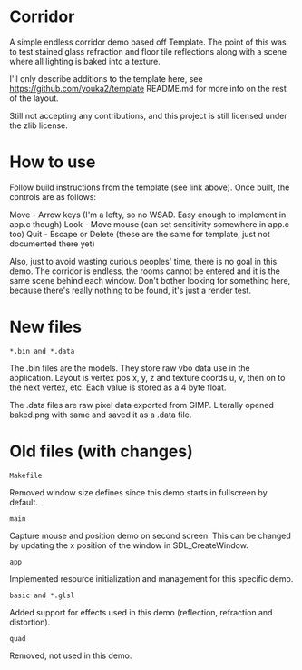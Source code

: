 Corridor
========
A simple endless corridor demo based off Template. The point of this was to test stained glass refraction and floor tile reflections along with a scene where all lighting is baked into a texture.

I'll only describe additions to the template here, see https://github.com/youka2/template README.md for more info on the rest of the layout.

Still not accepting any contributions, and this project is still licensed under the zlib license.

How to use
==========
Follow build instructions from the template (see link above). Once built, the controls are as follows:

Move - Arrow keys (I'm a lefty, so no WSAD. Easy enough to implement in app.c though)
Look - Move mouse (can set sensitivity somewhere in app.c too)
Quit - Escape or Delete (these are the same for template, just not documented there yet)

Also, just to avoid wasting curious peoples' time, there is no goal in this demo. The corridor is endless, the rooms cannot be entered and it is the same scene behind each window. Don't bother looking for something here, because there's really nothing to be found, it's just a render test.

New files
=========
```
*.bin and *.data
```
The .bin files are the models. They store raw vbo data use in the application. Layout is vertex pos x, y, z and texture coords u, v, then on to the next vertex, etc. Each value is stored as a 4 byte float.

The .data files are raw pixel data exported from GIMP. Literally opened baked.png with same and saved it as a .data file.

Old files (with changes)
========================
```
Makefile
```
Removed window size defines since this demo starts in fullscreen by default.

```
main
```
Capture mouse and position demo on second screen. This can be changed by updating the x position of the window in SDL_CreateWindow.

```
app
```
Implemented resource initialization and management for this specific demo.

```
basic and *.glsl
```
Added support for effects used in this demo (reflection, refraction and distortion).

```
quad
```
Removed, not used in this demo.
